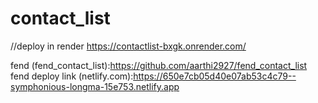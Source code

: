 # contact_list

//deploy in render 
https://contactlist-bxgk.onrender.com/

fend (fend_contact_list):https://github.com/aarthi2927/fend_contact_list
fend deploy link (netlify.com):https://650e7cb05d40e07ab53c4c79--symphonious-longma-15e753.netlify.app
